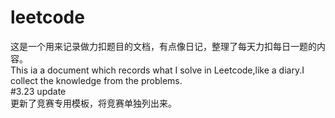 # leetcode<br>
这是一个用来记录做力扣题目的文档，有点像日记，整理了每天力扣每日一题的内容。 <br>
This ia a document which records what I solve in Leetcode,like a diary.I collect the knowledge from the problems.<br>
#3.23 update  <br>
更新了竞赛专用模板，将竞赛单独列出来。
